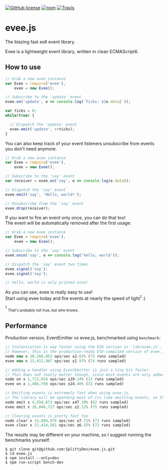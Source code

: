 [![GitHub license](https://img.shields.io/badge/license-MIT-blue.svg?maxAge=10&style=flat-square)](https://raw.githubusercontent.com/SplittyDev/evee.js/master/LICENSE.md)
[![npm](https://img.shields.io/npm/v/evee.svg?maxAge=10&style=flat-square)](https://www.npmjs.com/package/evee)
[![Travis](https://img.shields.io/travis/SplittyDev/evee.js.svg?maxAge=10&style=flat-square)](https://travis-ci.org/SplittyDev/evee.js)

# evee.js
The blazing fast es6 event library.

Evee is a lightweight event library, written in clean ECMAScript6.

## How to use
```js
// Grab a new evee instance
var Evee = require('evee'),
    evee = new Evee();

// Subscribe to the 'update' event
evee.on('update', e => console.log(`Ticks: ${e.data}`));

var ticks = 0;
while(true) {

  // Dispatch the 'update' event
  evee.emit('update', ++ticks);
}
```

You can also keep track of your event listeners unsubscribe from events you don't need anymore.
```js
// Grab a new evee instance
var Evee = require('evee'),
    evee = new Evee();

// Subscribe to the 'say' event
var receiver = evee.on('say', e => console.log(e.data));

// Dispatch the 'say' event
evee.emit('say', 'Hello, world!');

// Unsubscribe from the 'say' event
evee.drop(receiver);
```

If you want to fire an event only once, you can do that too!   
The event will be automatically removed after the first usage:
```js
// Grab a new evee instance
var Evee = require('evee'),
    evee = new Evee();

// Subscribe to the 'say' event
evee.once('say', e => console.log('hello, world'));

// Dispatch the 'say' event two times
evee.signal('say');
evee.signal('say');

// hello, world is only printed once!
```

As you can see, evee is really easy to use!   
Start using evee today and fire events at nearly the speed of light<sup>1</sup> :)

<sup>1</sup> <sub>That's probably not true, but who knows.</sub>

## Performance
Production version, EventEmitter vs evee.js, benchmarked using `benchmark`:
```js
// Instantiation is way faster using the ES6 version in 'lib/evee.js'.
// However, this is the production-ready ES5-compiled version of evee.js.
node new x 20,266,853 ops/sec ±2.62% (73 runs sampled)
evee new x 23,012,807 ops/sec ±1.97% (74 runs sampled)

// Adding a handler using EventEmitter is just a tiny bit faster.
// This does not really matter though, since most events are only added once.
node on x 1,712,034 ops/sec ±19.14% (15 runs sampled)
evee on x 1,406,768 ops/sec ±24.46% (33 runs sampled)

// Emitting events is extremely fast when using evee.js.
// The library will be spending most of its time emitting events, so this is good.
node emit x 4,554,873 ops/sec ±47.39% (62 runs sampled)
evee emit x 26,046,727 ops/sec ±2.12% (75 runs sampled)

// Clearing events is pretty fast too
node clear x 14,804,976 ops/sec ±7.71% (72 runs sampled)
evee clear x 22,414,561 ops/sec ±6.55% (72 runs sampled)
```

The results may be different on your machine, so I suggest running the benchmarks yourself:
```
$ git clone git@github.com:SplittyDev/evee.js.git
$ cd evee.js
$ npm install --only=dev
$ npm run-script bench-dev
```
